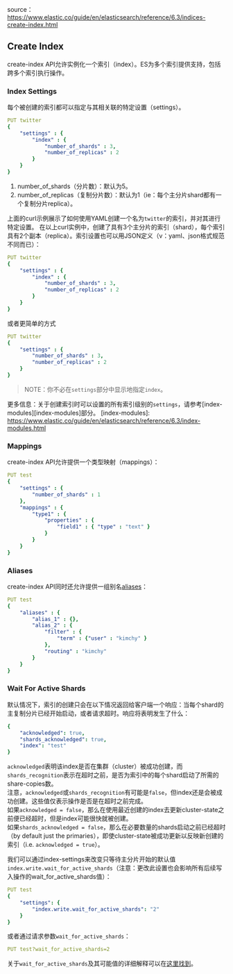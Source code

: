 source：https://www.elastic.co/guide/en/elasticsearch/reference/6.3/indices-create-index.html
## Create Index
create-index API允许实例化一个索引（index）。ES为多个索引提供支持，包括跨多个索引执行操作。

### Index Settings
每个被创建的索引都可以指定与其相关联的特定设置（settings）。
```yaml
PUT twitter
{
    "settings" : {
        "index" : {
            "number_of_shards" : 3,
            "number_of_replicas" : 2
        }
    }
}
```
1. number_of_shards（分片数）：默认为5。
2. number_of_replicas（复制分片数）：默认为1（ie：每个主分片shard都有一个复制分片replica）。

上面的curl示例展示了如何使用YAML创建一个名为`twitter`的索引，并对其进行特定设置。
在以上curl实例中，创建了具有3个主分片的索引（shard），每个索引具有2个副本（replica）。索引设置也可以用JSON定义（v：yaml、json格式规范不同而已）：
```yaml
PUT twitter
{
    "settings" : {
        "index" : {
            "number_of_shards" : 3,
            "number_of_replicas" : 2
        }
    }
}
```
或者更简单的方式
```yaml
PUT twitter
{
    "settings" : {
        "number_of_shards" : 3,
        "number_of_replicas" : 2
    }
}
```
> NOTE：你不必在`settings`部分中显示地指定`index`。
    
更多信息：关于创建索引时可以设置的所有索引级别的`settings`，请参考[index-modules][index-modules]部分。
[index-modules]: https://www.elastic.co/guide/en/elasticsearch/reference/6.3/index-modules.html

### Mappings
create-index API允许提供一个类型映射（mappings）：
```yaml
PUT test
{
    "settings" : {
        "number_of_shards" : 1
    },
    "mappings" : {
        "type1" : {
            "properties" : {
                "field1" : { "type" : "text" }
            }
        }
    }
}
```

### Aliases
create-index API同时还允许提供一组别名[aliases]：

[aliases]: https://www.elastic.co/guide/en/elasticsearch/reference/6.3/indices-aliases.html
```yaml
PUT test
{
    "aliases" : {
        "alias_1" : {},
        "alias_2" : {
            "filter" : {
                "term" : {"user" : "kimchy" }
            },
            "routing" : "kimchy"
        }
    }
}
```

### Wait For Active Shards
默认情况下，索引的创建只会在以下情况返回给客户端一个响应：当每个shard的主复制分片已经开始启动，或者请求超时。响应将表明发生了什么：
```yaml
{
    "acknowledged": true,
    "shards_acknowledged": true,
    "index": "test"
}
```
`acknowledged`表明该index是否在集群（cluster）被成功创建，而`shards_recognition`表示在超时之前，是否为索引中的每个shard启动了所需的share-copies数。  
注意，`acknowledged`或`shards_recognition`有可能是`false`，但index还是会被成功创建。这些值仅表示操作是否是在超时之前完成。  
如果`acknowledged = false`，那么在使用最近创建的index去更新cluster-state之前便已经超时，但是index可能很快就被创建。  
如果`shards_acknowledged = false`，那么在必要数量的shards启动之前已经超时（by default just the primaries），即使cluster-state被成功更新以反映新创建的索引（i.e. `acknowledged = true`）。  
  
我们可以通过index-settings来改变只等待主分片开始的默认值`index.write.wait_for_active_shards`（注意：更改此设置也会影响所有后续写入操作的wait_for_active_shards值）：  
```yaml
PUT test
{
    "settings": {
        "index.write.wait_for_active_shards": "2"
    }
}
```
或者通过请求参数`wait_for_active_shards`：
```yaml
PUT test?wait_for_active_shards=2
```
关于`wait_for_active_shards`及其可能值的详细解释可以在[这里找到][index-wait-for-active-shards]。

[index-wait-for-active-shards]: https://www.elastic.co/guide/en/elasticsearch/reference/6.3/docs-index_.html#index-wait-for-active-shards